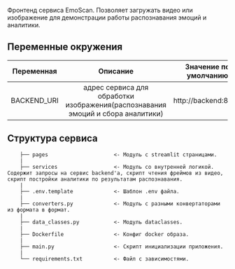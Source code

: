 Фронтенд сервиса EmoScan. Позволяет загружать видео или изображение для демонстрации работы распознавания эмоций и аналитики.

## Переменные окружения

| Переменная   |                                    Описание                                     |   Значение по умолчанию   |
|--------------|:-------------------------------------------------------------------------------:|:-------------------------:|
| BACKEND_URI | адрес сервиса для обработки изображения(распознавания эмоций и сбора аналитики) |    http://backend:8000    |


## Структура сервиса

```
    ├── pages                     <- Модуль с streamlit страницами.
    |
    ├── services                  <- Модуль со внутренней логикой. Содержит запросы на сервис backend'a, скрипт чтения фреймов из видео, скрипт постройки аналитики по результатам распознавания.
    |
    ├── .env.template             <- Шаблон .env файла.
    |
    ├── converters.py             <- Модуль с разными конвертаторами из формата в формат.
    |
    ├── data_classes.py           <- Модуль dataclasses.
    |
    ├── Dockerfile                <- Конфиг docker образа.
    |
    ├── main.py                   <- Скрипт инициализации приложения.
    |
    └── requirements.txt          <- Файл с зависимостями.
```


